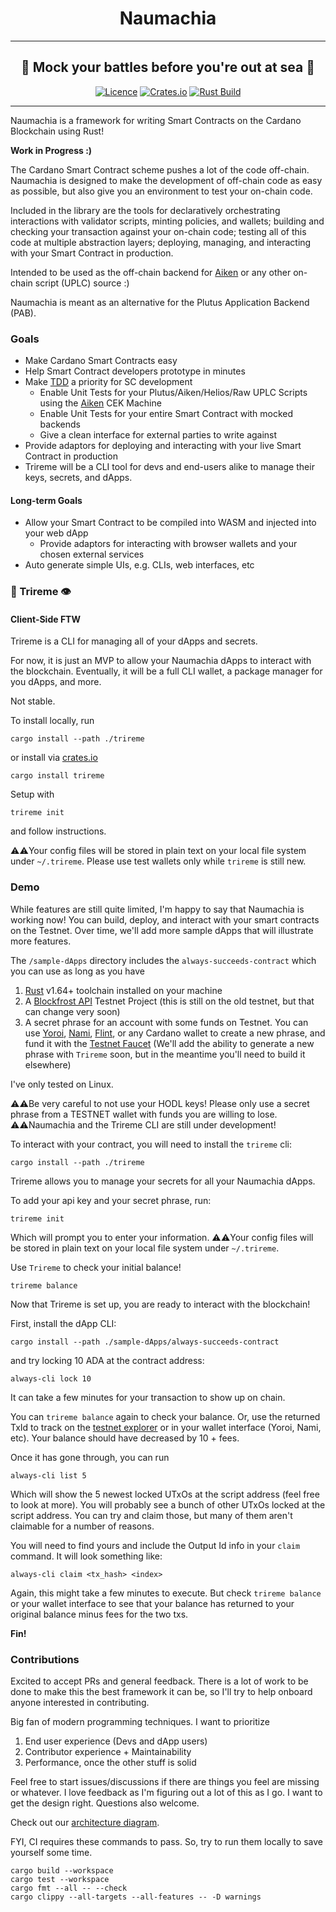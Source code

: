 <div align="center">
  <h1 align="center">Naumachia</h1>
  <hr />
    <h2 align="center" style="border-bottom: none">🌊 Mock your battles before you're out at sea 🌊</h2>

[![Licence](https://img.shields.io/github/license/MitchTurner/naumachia)](https://github.com/MitchTurner/naumachia/blob/main/LICENSE) 
[![Crates.io](https://img.shields.io/crates/v/naumachia)](https://crates.io/crates/naumachia)
[![Rust Build](https://github.com/MitchTurner/naumachia/actions/workflows/rust.yml/badge.svg?branch=master)](https://github.com/MitchTurner/naumachia/actions/workflows/rust.yml)

</div>

---

Naumachia is a framework for writing Smart Contracts on the Cardano Blockchain using Rust!

**Work in Progress :)**

The Cardano Smart Contract scheme pushes a lot of the code off-chain. 
Naumachia is designed to make the development of off-chain code as easy as possible, but also give you an 
environment to test your on-chain code.

Included in the library are the tools for declaratively orchestrating interactions with validator scripts, 
minting policies, and wallets;
building and checking your transaction against your on-chain code;
testing all of this code at multiple abstraction layers;
deploying, managing, and interacting with your Smart Contract in production.

Intended to be used as the off-chain backend for [Aiken][1]
or any other on-chain script (UPLC) source :)

Naumachia is meant as an alternative for the Plutus Application Backend (PAB).

### Goals
 - Make Cardano Smart Contracts easy
 - Help Smart Contract developers prototype in minutes
 - Make [TDD][2] a priority for SC development
   - Enable Unit Tests for your Plutus/Aiken/Helios/Raw UPLC Scripts using the [Aiken][1] CEK Machine
   - Enable Unit Tests for your entire Smart Contract with mocked backends
   - Give a clean interface for external parties to write against
 - Provide adaptors for deploying and interacting with your live Smart Contract in production
 - Trireme will be a CLI tool for devs and end-users alike to manage their keys, secrets, and dApps.
#### Long-term Goals
 - Allow your Smart Contract to be compiled into WASM and injected into your web dApp
   - Provide adaptors for interacting with browser wallets and your chosen external services
 - Auto generate simple UIs, e.g. CLIs, web interfaces, etc

### 🚣  Trireme 👁
#### Client-Side FTW
Trireme is a CLI for managing all of your dApps and secrets.

For now, it is just an MVP to allow your Naumachia dApps to interact with the blockchain. 
Eventually, it will be a full CLI wallet, a package manager for you dApps, and more.

Not stable.

To install locally, run 
```
cargo install --path ./trireme
```
or install via [crates.io](https://crates.io/crates/trireme)
```
cargo install trireme
```

Setup with 
```
trireme init
```

and follow instructions.

⚠️⚠️Your config files will be stored in plain text on your local file system under `~/.trireme`. Please use test
wallets only while `trireme` is still new.

### Demo 

While features are still quite limited, I'm happy to say that Naumachia is working now! You can build, deploy, and interact
with your smart contracts on the Testnet. Over time, we'll add more sample dApps that will illustrate more features.

The `/sample-dApps` directory includes the `always-succeeds-contract` which you can use as long as you have
1. [Rust](https://www.rust-lang.org/tools/install) v1.64+ toolchain installed on your machine
2. A [Blockfrost API](https://blockfrost.io/#pricing) Testnet Project (this is still on the old testnet, but that can change very soon)
3. A secret phrase for an account with some funds on Testnet. 
You can use [Yoroi](https://yoroi-wallet.com/#/), [Nami](https://namiwallet.io/), [Flint](https://flint-wallet.com/),
or any Cardano wallet to create a new phrase, 
and fund it with the [Testnet Faucet](https://developers.cardano.org/docs/integrate-cardano/testnet-faucet/) 
(We'll add  the ability to generate a new phrase with `Trireme` soon, but in the meantime you'll need to build it elsewhere)

I've only tested on Linux.

⚠️⚠️Be very careful to not use your HODL keys! 
Please only use a secret phrase from a TESTNET wallet with funds you are willing to lose. 
⚠️⚠️Naumachia and the Trireme CLI are still under development! 

To interact with your contract, you will need to install the `trireme` cli:
```
cargo install --path ./trireme
```

Trireme allows you to manage your secrets for all your Naumachia dApps.

To add your api key and your secret phrase, run:
```
trireme init
```
Which will prompt you to enter your information.
⚠️⚠️Your config files will be stored in plain text on your local file system under `~/.trireme`.

Use `Trireme` to check your initial balance!
``` 
trireme balance
```

Now that Trireme is set up, you are ready to interact with the blockchain!

First, install the dApp CLI:
```
cargo install --path ./sample-dApps/always-succeeds-contract
```
and try locking 10 ADA at the contract address:
```
always-cli lock 10
```

It can take a few minutes for your transaction to show up on chain.

You can `trireme balance` again to check your balance. Or, use the returned TxId to track 
on the [testnet explorer](https://explorer.cardano-testnet.iohkdev.io/en) or 
in your wallet interface (Yoroi, Nami, etc). Your balance should have decreased by 10 + fees.


Once it has gone through, you can run 
```
always-cli list 5
```
Which will show the 5 newest locked UTxOs at the script address (feel free to look at more). You will probably see 
a bunch of other UTxOs locked at the script address. You can try and claim those, 
but many of them aren't claimable for a number of reasons.

You will need to find yours and include the Output Id info in your `claim` command. It will look something like:
```
always-cli claim <tx_hash> <index>
```
Again, this might take a few minutes to execute. But check `trireme balance` or your wallet interface 
to see that your balance has returned to your original balance minus fees for the two txs.

**Fin!**


### Contributions

Excited to accept PRs and general feedback. There is a lot of work to be done to make this the best framework it can 
be, so I'll try to help onboard anyone interested in contributing.

Big fan of modern programming techniques. I want to prioritize 
1. End user experience (Devs and dApp users)
2. Contributor experience + Maintainability
3. Performance, once the other stuff is solid

Feel free to start issues/discussions if there are things you feel are missing or whatever.
I love feedback as I'm figuring out a lot of this as I go. 
I want to get the design right. Questions also welcome.

Check out our [architecture diagram](docs/ARCHITECTURE.md).

FYI, CI requires these commands to pass. So, try to run them locally to save yourself some time.
```
cargo build --workspace
cargo test --workspace
cargo fmt --all -- --check
cargo clippy --all-targets --all-features -- -D warnings
```

[1]: https://github.com/txpipe/aiken
[2]: https://en.wikipedia.org/wiki/Test-driven_development
